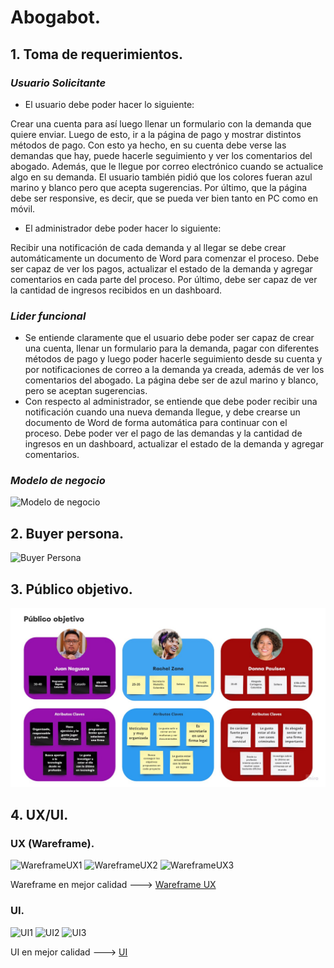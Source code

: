 # Abogabot.

## 1. Toma de requerimientos.
### ***Usuario Solicitante***

- El usuario debe poder hacer lo siguiente:

Crear una cuenta para así luego llenar un formulario con la demanda que quiere enviar. Luego de esto, ir a la página de pago y mostrar distintos métodos de pago. Con esto ya hecho, en su cuenta debe verse las demandas que hay, puede hacerle seguimiento y ver los comentarios del abogado. Además, que le llegue por correo electrónico cuando se actualice algo en su demanda. El usuario también pidió que los colores fueran azul marino y blanco pero que acepta sugerencias. Por último, que la página debe ser responsive, es decir, que se pueda ver bien tanto en PC como en móvil. 

- El administrador debe poder hacer lo siguiente:

Recibir una notificación de cada demanda y al llegar se debe crear automáticamente un documento de Word para comenzar el proceso. Debe ser capaz de ver los pagos, actualizar el estado de la demanda y agregar comentarios en cada parte del proceso. Por último, debe ser capaz de ver la cantidad de ingresos recibidos en un dashboard. 

### ***Lider funcional***

- Se entiende claramente que el usuario debe poder ser capaz de crear una cuenta, llenar un formulario para la demanda, pagar con diferentes métodos de pago y luego poder hacerle seguimiento desde su cuenta y por notificaciones de correo a la demanda ya creada, además de ver los comentarios del abogado.  La página debe ser de azul marino y blanco, pero se aceptan sugerencias. 
- Con respecto al administrador, se entiende que debe poder recibir una notificación cuando una nueva demanda llegue, y debe crearse un documento de Word de forma automática para continuar con el proceso. Debe poder ver el pago de las demandas y la cantidad de ingresos en un dashboard, actualizar el estado de la demanda y agregar comentarios.

### ***Modelo de negocio***
![Modelo de negocio](./img/DiagramaAbogabot.png)

## 2. Buyer persona.

![Buyer Persona](./img/BuyerPersona.png)

## 3. Público objetivo.

![Público Objetivo](./img/PúblicoObjetivo.jpg)

## 4. UX/UI.
### UX (Wareframe).
![WareframeUX1](./img/Wareframe1.png)
![WareframeUX2](./img/Wareframe2.png)
![WareframeUX3](./img/Wareframe3.png)


Wareframe en mejor calidad ---> [Wareframe UX](./WireframeUXAbogabot.pdf)

### UI.
![UI1](./img/UI1.png)
![UI2](./img/UI2.png)
![UI3](./img/UI3.png)

UI en mejor calidad ---> [UI](./AbogabotUI.pdf)
